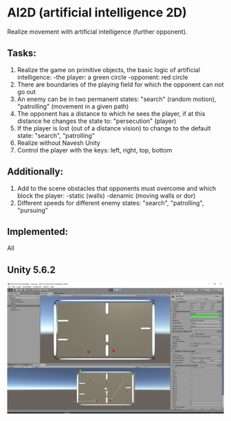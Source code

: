 # AI2D (artificial intelligence 2D)

Realize movement with artificial intelligence (further opponent).

## Tasks:
1) Realize the game on primitive objects, the basic logic of artificial intelligence:
-the player: a green circle
-opponent: red circle
2) There are boundaries of the playing field for which the opponent can not go out
3) An enemy can be in two permanent states: "search" (random motion), "patrolling" (movement in a given path)
4) The opponent has a distance to which he sees the player, if at this distance he changes the state to: "persecution" (player)
5) If the player is lost (out of a distance vision) to change to the default state: "search", "patrolling"
6) Realize without Navesh Unity
7) Control the player with the keys: left, right, top, bottom

## Additionally:
1) Add to the scene obstacles that opponents must overcome and which block the player:
-static (walls)
-denamic (moving walls or dor)
2) Different speeds for different enemy states: "search", "patrolling", "pursuing"

## Implemented:
All

## Unity 5.6.2

![AI2D](screenshot.png)